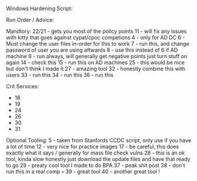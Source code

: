 Windows Hardening Script: 

Run Order / Advice:

Mandtory:
22/21 - gets you most of the policy points
11 - will fix any issues with kitty that goes against cypat/cpoc competions 
4 - only for AD DC
6 - Must change the user files in-order for this to work
7 - run this, and change password of user you are using aftwards 
8 - use this instead of 6 if AD machine 
9 - run always, will generally get negative points just turn stuff on again 
14 - check this 
15 - run this on AD machines
25 - this would be nice but don't think I made it
27 - amazing tool
32 - honestly combine this with users 
33 - run this
34 - run this
36 - run this



Crit Services:
- 18
- 19
- 24
- 26
- 30
- 31


Optional Tooling: 
5 - taken from Stanfords CCDC script, only use if you have a lot of time 
12 - very nice for practice images 
17 - be careful, this does exactly what it says / generally for mass file check vulns 
28 - this is an ok tool, kinda slow honestly just download the update files and have that ready to go 
29 - preaty cool tool I made to do BPA 
37 - peak shit post
38 - don't run this in a real comp 💀
39 - great tool
40 - another great tool !
